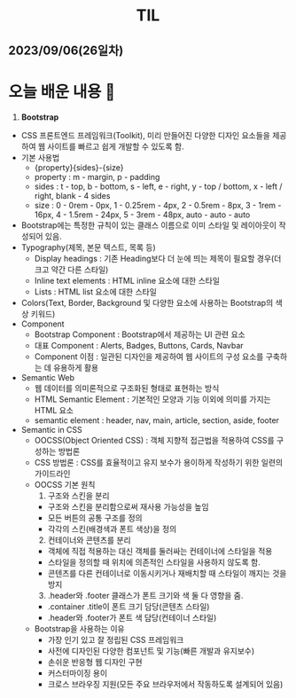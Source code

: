 # <center>TIL<center>
## 2023/09/06(26일차)

# 오늘 배운 내용 :memo:

1. **Bootstrap**
  - CSS 프론트엔드 프레임워크(Toolkit), 미리 만들어진 다양한 디자인 요소들을 제공하여 웹 사이트를 빠르고 쉽게 개발할 수 있도록 함.
  - 기본 사용법
    - {property}{sides}-{size}
    - property : m - margin, p - padding
    - sides : t - top, b - bottom, s - left, e - right, y - top / bottom, x - left / right, blank - 4 sides
    - size : 0 - 0rem - 0px, 1 - 0.25rem - 4px, 2 - 0.5rem - 8px, 3 - 1rem - 16px, 4 - 1.5rem - 24px, 5 - 3rem - 48px, auto - auto - auto
  - Bootstrap에는 특정한 규칙이 있는 클래스 이름으로 이미 스타일 및 레이아웃이 작성되어 있음.
  - Typography(제목, 본문 텍스트, 목록 등)
    - Display headings : 기존 Heading보다 더 눈에 띄는 제목이 필요할 경우(더 크고 약간 다른 스타일)
    - Inline text elements : HTML inline 요소에 대한 스타일
    - Lists : HTML list 요소에 대한 스타일
  - Colors(Text, Border, Background 및 다양한 요소에 사용하는 Bootstrap의 색상 키워드)
  - Component
    - Bootstrap Component : Bootstrap에서 제공하는 UI 관련 요소
    - 대표 Component : Alerts, Badges, Buttons, Cards, Navbar
    - Component 이점 : 일관된 디자인을 제공하여 웹 사이트의 구성 요소를 구축하는 데 유용하게 활용
  - Semantic Web
    - 웹 데이터를 의미론적으로 구조화된 형태로 표현하는 방식
    - HTML Semantic Element : 기본적인 모양과 기능 이외에 의미를 가지는 HTML 요소
    - semantic element : header, nav, main, article, section, aside, footer
  - Semantic in CSS
    - OOCSS(Object Oriented CSS) : 객체 지향적 접근법을 적용하여 CSS를 구성하는 방법론
    - CSS 방법론 : CSS를 효율적이고 유지 보수가 용이하게 작성하기 위한 일련의 가이드라인
    - OOCSS 기본 원칙
      1. 구조와 스킨을 분리
        - 구조와 스킨을 분리함으로써 재사용 가능성을 높임
        - 모든 버튼의 공통 구조를 정의
        - 각각의 스킨(배경색과 폰트 색상)을 정의
      2. 컨테이너와 콘텐츠를 분리
        - 객체에 직접 적용하는 대신 객체를 둘러싸는 컨테이너에 스타일을 적용
        - 스타일을 정의할 때 위치에 의존적인 스타일을 사용하지 않도록 함.
        - 콘텐츠를 다른 컨테이너로 이동시키거나 재배치할 때 스타일이 깨지는 것을 방지
      3. .header와 .footer 클래스가 폰트 크기와 색 둘 다 영향을 줌.
        - .container .title이 폰트 크기 담당(콘텐츠 스타일)
        - .header와 .footer가 폰트 색 담당(컨테이너 스타일)
    - Bootstrap을 사용하는 이유
      - 가장 인기 있고 잘 정립된 CSS 프레임워크
      - 사전에 디자인된 다양한 컴포넌트 및 기능(빠른 개발과 유지보수)
      - 손쉬운 반응형 웹 디자인 구현
      - 커스터마이징 용이
      - 크로스 브라우징 지원(모든 주요 브라우저에서 작동하도록 설계되어 있음)